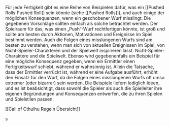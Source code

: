 Für jede Fertigkeit gibt es eine Reihe von Beispielen dafür, was ein [[Pushed Rolls|Pushed Roll]] sein könnte (siehe [[Pushed Rolls]]), und auch einige der möglichen Konsequenzen, wenn ein geschobener Wurf misslingt. Die gegebenen Vorschläge sollten einfach als solche betrachtet werden. Der Spielraum für das, was einen „Push“-Wurf rechtfertigen könnte, ist groß und sollte am besten durch Aktionen, Motivationen und Ereignisse im Spiel bestimmt werden. Auch die Folgen eines misslungenen Wurfs sind am besten zu verstehen, wenn man sich von aktuellen Ereignissen im Spiel, von Nicht-Spieler-Charakteren und der Spielwelt inspirieren lässt.
Nicht-Spieler-Charaktere und die Spielwelt.
Ebenso wird gegebenenfalls ein Beispiel für eine mögliche Konsequenz gegeben, wenn ein Ermittler einen Fertigkeitswurf schiebt, während er wahnsinnig ist. Allein die Tatsache, dass der Ermittler verrückt ist, während er eine Aufgabe ausführt, erhöht den Einsatz für den Wurf, da die Folgen eines misslungenen Wurfs oft umso extremer (oder bizarrer) sein werden.
Die Beispiele liefern lediglich Ideen, und es ist beabsichtigt, dass sowohl die Spieler als auch die Spielleiter ihre eigenen Begründungen und Konsequenzen entwerfen, die zu ihren Spielen und Spielstilen passen.




[[Call of Cthulhu Regeln Übersicht]]

s
